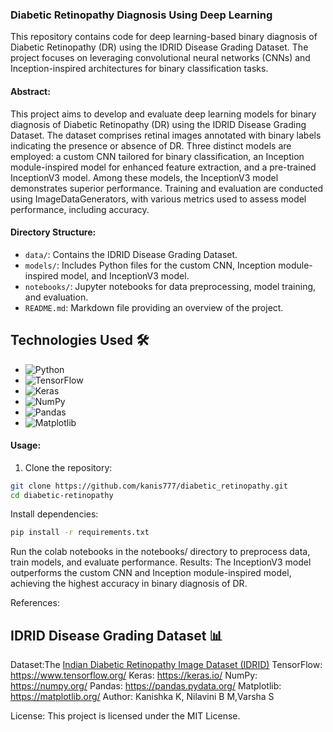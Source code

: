 ### Diabetic Retinopathy Diagnosis Using Deep Learning

This repository contains code for deep learning-based binary diagnosis of Diabetic Retinopathy (DR) using the IDRID Disease Grading Dataset. The project focuses on leveraging convolutional neural networks (CNNs) and Inception-inspired architectures for binary classification tasks.

#### Abstract:

This project aims to develop and evaluate deep learning models for binary diagnosis of Diabetic Retinopathy (DR) using the IDRID Disease Grading Dataset. The dataset comprises retinal images annotated with binary labels indicating the presence or absence of DR. Three distinct models are employed: a custom CNN tailored for binary classification, an Inception module-inspired model for enhanced feature extraction, and a pre-trained InceptionV3 model. Among these models, the InceptionV3 model demonstrates superior performance. Training and evaluation are conducted using ImageDataGenerators, with various metrics used to assess model performance, including accuracy.

#### Directory Structure:

- `data/`: Contains the IDRID Disease Grading Dataset.
- `models/`: Includes Python files for the custom CNN, Inception module-inspired model, and InceptionV3 model.
- `notebooks/`: Jupyter notebooks for data preprocessing, model training, and evaluation.
- `README.md`: Markdown file providing an overview of the project.

## Technologies Used 🛠

- ![Python](https://img.shields.io/badge/python-3670A0?style=for-the-badge&logo=python&logoColor=ffdd54) 
- ![TensorFlow](https://img.shields.io/badge/TensorFlow-FF6F00?style=for-the-badge&logo=tensorflow&logoColor=white)
- ![Keras](https://img.shields.io/badge/Keras-D00000?style=for-the-badge&logo=keras&logoColor=white)
- ![NumPy](https://img.shields.io/badge/NumPy-013243?style=for-the-badge&logo=numpy&logoColor=white)
- ![Pandas](https://img.shields.io/badge/pandas-150458?style=for-the-badge&logo=pandas&logoColor=white)
- ![Matplotlib](https://img.shields.io/badge/Matplotlib-3776AB?style=for-the-badge&logo=python&logoColor=white)

#### Usage:

1. Clone the repository:

```bash
git clone https://github.com/kanis777/diabetic_retinopathy.git
cd diabetic-retinopathy
```
Install dependencies:
```bash
pip install -r requirements.txt
```
Run the colab notebooks in the notebooks/ directory to preprocess data, train models, and evaluate performance.
Results:
The InceptionV3 model outperforms the custom CNN and Inception module-inspired model, achieving the highest accuracy in binary diagnosis of DR.

References:
## IDRID Disease Grading Dataset 📊

Dataset:The [Indian Diabetic Retinopathy Image Dataset (IDRID)](https://ieee-dataport.org/open-access/indian-diabetic-retinopathy-image-dataset-idrid)
TensorFlow: https://www.tensorflow.org/
Keras: https://keras.io/
NumPy: https://numpy.org/
Pandas: https://pandas.pydata.org/
Matplotlib: https://matplotlib.org/
Author:
Kanishka K, Nilavini B M,Varsha S

License:
This project is licensed under the MIT License.
